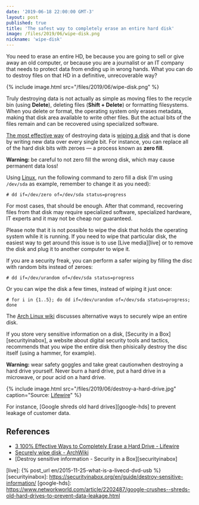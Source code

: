 ```yaml
---
date: '2019-06-18 22:00:00 GMT-3'
layout: post
published: true
title: 'The safest way to completely erase an entire hard disk'
image: /files/2019/06/wipe-disk.png
nickname: 'wipe-disk'
---
```


You need to erase an entire HD, be because you are going to sell or give away an old computer, or because you are a journalist or an IT company that needs to protect data from ending up in wrong hands. What you can do to destroy files on that HD in a definitive, unrecoverable way?

<!--more-->

{% include image.html src="/files/2019/06/wipe-disk.png" %}

Truly destroying data is not actually as simple as moving files to the recycle bin (using **Delete**), deleting files (**Shift + Delete**) or formatting filesystems. When you delete or format, the operating system only erases metadata, making that disk area available to write other files. But the actual bits of the files remain and can be recovered using specialized software.

[The most effective way][lifewire] of destroying data is [wiping a disk][archwiki] and that is done by writing new data over every single bit. For instance, you can replace all of the hard disk bits with zeroes — a process known as **zero fill**.

**Warning:** be careful to not zero fill the wrong disk, which may cause permanent data loss!

Using [Linux], run the following command to zero fill a disk (I'm using `/dev/sda` as example, remember to change it as you need):

```
# dd if=/dev/zero of=/dev/sda status=progress
```

For most cases, that should be enough. After that command, recovering files from that disk may require specialized software, specialized hardware, IT experts and it may not be cheap nor guaranteed.

Please note that it is not possible to wipe the disk that holds the operating system while it is running. If you need to wipe that particular disk, the easiest way to get around this issue is to use [Live media][live] or to remove the disk and plug it to another computer to wipe it.

If you are a security freak, you can perform a safer wiping by filling the disc with random bits instead of zeroes:

```
# dd if=/dev/urandom of=/dev/sda status=progress
```

Or you can wipe the disk a few times, instead of wiping it just once:

```
# for i in {1..5}; do dd if=/dev/urandom of=/dev/sda status=progress; done
```

The [Arch Linux wiki][archwiki] discusses alternative ways to securely wipe an entire disk.

If you store very sensitive information on a disk, [Security in a Box][securityinabox], a website about digital security tools and tactics, recommends that you wipe the entire disk then phisically destroy the disc itself (using a hammer, for example).

**Warning:** wear safety goggles and take great caution ​when destroying a hard drive yourself. Never burn a hard drive, put a hard drive in a microwave, or pour acid on a hard drive.

{% include image.html src="/files/2019/06/destroy-a-hard-drive.jpg" caption="Source: [Lifewire](https://www.lifewire.com/how-to-completely-erase-a-hard-drive-2626173)" %}

For instance, [Google shreds old hard drives][google-hds] to prevent leakage of customer data.

## References

- [3 100% Effective Ways to Completely Erase a Hard Drive - Lifewire][lifewire]
- [Securely wipe disk - ArchWiki][archwiki]
- [Destroy sensitive information - Security in a Box][securityinabox]

[lifewire]:         https://www.lifewire.com/how-to-completely-erase-a-hard-drive-2626173
[archwiki]:         https://wiki.archlinux.org/index.php/Securely_wipe_disk
[linux]:            https://www.kernel.org/linux.html
[live]:             {% post_url en/2015-11-25-what-is-a-livecd-dvd-usb %}
[securityinabox]:   https://securityinabox.org/en/guide/destroy-sensitive-information/
[google-hds]:       https://www.networkworld.com/article/2202487/google-crushes--shreds-old-hard-drives-to-prevent-data-leakage.html

